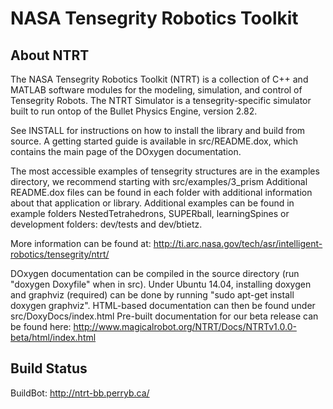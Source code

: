 NASA Tensegrity Robotics Toolkit
===============

About NTRT
---------

The NASA Tensegrity Robotics Toolkit (NTRT) is a collection of C++ and
MATLAB software modules for the modeling, simulation, and control of
Tensegrity Robots. The NTRT Simulator is a tensegrity-specific simulator
built to run ontop of the Bullet Physics Engine, version 2.82.

See INSTALL for instructions on how to install the library and build
from source. A getting started guide is available in src/README.dox,
which contains the main page of the DOxygen documentation.

The most accessible examples of tensegrity structures are in the
examples directory, we recommend starting with src/examples/3_prism
Additional README.dox files can be found in each folder with
additional information about that application or library. Additional 
examples can be found in example folders NestedTetrahedrons, SUPERball,
learningSpines or development folders: dev/tests and dev/btietz.

More information can be found at:
http://ti.arc.nasa.gov/tech/asr/intelligent-robotics/tensegrity/ntrt/

DOxygen documentation can be compiled in the source directory
(run "doxygen Doxyfile" when in src).
Under Ubuntu 14.04, installing doxygen and graphviz (required) can be
done by running "sudo apt-get install doxygen graphviz".
HTML-based documentation can then be found under src/DoxyDocs/index.html
Pre-built documentation for our beta release can be found here:
http://www.magicalrobot.org/NTRT/Docs/NTRTv1.0.0-beta/html/index.html

Build Status
---------

BuildBot: http://ntrt-bb.perryb.ca/

